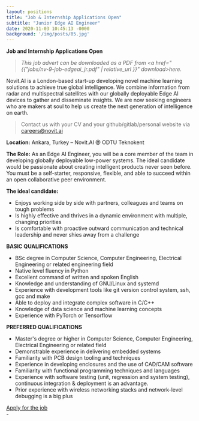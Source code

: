 ```yaml
---
layout: positions
title: "Job & Internship Applications Open"
subtitle: "Junior Edge AI Engineer"
date: 2020-11-03 10:45:13 -0000
background: '/img/posts/05.jpg'
---
```


**Job and Internship Applications Open**

> <i>This job advert can be downloaded as a PDF from <a href="{{"jobs/nv-9-job-edgeai_jr.pdf" | relative_url }}" download>here.</a></i>

Novit.AI is a London-based start-up developing novel machine learning solutions to achieve true global intelligence. We combine information from radar and multispectral satellites with our globally deployable Edge AI devices to gather and disseminate insights. We are now seeking engineers who are makers at soul to help us create the next generation of intelligence on earth.

> Contact us with your CV and your github/gitlab/personal website via [careers@novit.ai][1]

**Location:**
Ankara, Turkey – Novit.AI @ ODTU Teknokent

**The Role:**
As an Edge AI Engineer, you will be a core member of the team in developing globally deployable low-power systems. The ideal candidate would be passionate about creating intelligent products never seen before. You must be a self-starter, responsive, flexible, and able to succeed within an open collaborative peer environment.

**The ideal candidate:**
 - Enjoys working side by side with partners, colleagues and teams on tough problems
 - Is highly effective and thrives in a dynamic environment with multiple, changing priorities
 - Is comfortable with proactive outward communication and technical leadership and never shies away
from a challenge

**BASIC QUALIFICATIONS**
 - BSc degree in Computer Science, Computer Engineering, Electrical Engineering or related
engineering field
 - Native level fluency in Python
 - Excellent command of written and spoken English
 - Knowledge and understanding of GNU/Linux and systemd
 - Experience with development tools like git version control system, ssh, gcc and make
 - Able to deploy and integrate complex software in C/C++
 - Knowledge of data science and machine learning concepts
 - Experience with PyTorch or Tensorflow

**PREFERRED QUALIFICATIONS**
 - Master's degree or higher in Computer Science, Computer Engineering, Electrical Engineering or
related field
 - Demonstrable experience in delivering embedded systems
 - Familiarity with PCB design tooling and techniques
 - Experience in developing enclosures and the use of CAD/CAM software
 - Familiarity with functional programming techniques and languages
 - Experience with software testing (unit, regression and system testing), continuous integration &
deployment is an advantage.
 - Prior experience with wireless networking stacks and network-level debugging is a big plus

<div class="clearfix text-center">
    <a class="btn btn-primary " target="_blank" href="https://jobs.novit.ai">Apply for the job</a>
</div>
-

[1]: mailto:careers@novit.ai
